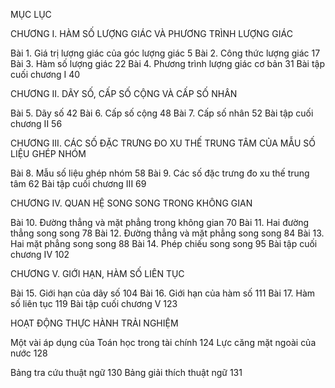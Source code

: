 MỤC LỤC

CHƯƠNG I. HÀM SỐ LƯỢNG GIÁC VÀ PHƯƠNG TRÌNH LƯỢNG GIÁC

Bài 1. Giá trị lượng giác của góc lượng giác    5
Bài 2. Công thức lượng giác    17
Bài 3. Hàm số lượng giác    22
Bài 4. Phương trình lượng giác cơ bản    31
Bài tập cuối chương I    40

CHƯƠNG II. DÃY SỐ, CẤP SỐ CỘNG VÀ CẤP SỐ NHÂN

Bài 5. Dãy số    42
Bài 6. Cấp số cộng    48
Bài 7. Cấp số nhân    52
Bài tập cuối chương II    56

CHƯƠNG III. CÁC SỐ ĐẶC TRƯNG ĐO XU THẾ TRUNG TÂM CỦA MẪU SỐ LIỆU GHÉP NHÓM

Bài 8. Mẫu số liệu ghép nhóm    58
Bài 9. Các số đặc trưng đo xu thế trung tâm    62
Bài tập cuối chương III    69

CHƯƠNG IV. QUAN HỆ SONG SONG TRONG KHÔNG GIAN

Bài 10. Đường thẳng và mặt phẳng trong không gian    70
Bài 11. Hai đường thẳng song song    78
Bài 12. Đường thẳng và mặt phẳng song song    84
Bài 13. Hai mặt phẳng song song    88
Bài 14. Phép chiếu song song    95
Bài tập cuối chương IV    102

CHƯƠNG V. GIỚI HẠN, HÀM SỐ LIÊN TỤC

Bài 15. Giới hạn của dãy số    104
Bài 16. Giới hạn của hàm số    111
Bài 17. Hàm số liên tục    119
Bài tập cuối chương V    123

HOẠT ĐỘNG THỰC HÀNH TRẢI NGHIỆM

Một vài áp dụng của Toán học trong tài chính    124
Lực căng mặt ngoài của nước    128

Bảng tra cứu thuật ngữ    130
Bảng giải thích thuật ngữ    131